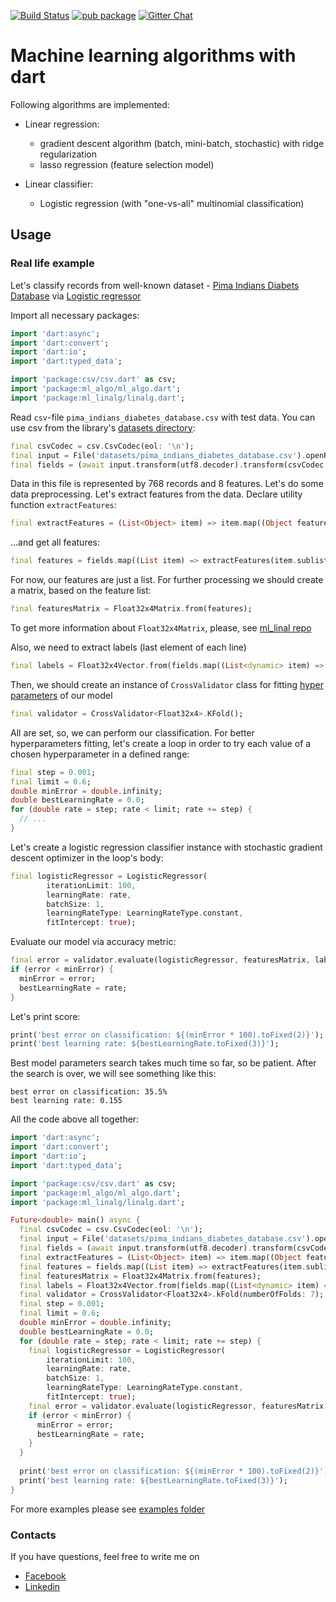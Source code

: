 [![Build Status](https://travis-ci.com/gyrdym/ml_algo.svg?branch=master)](https://travis-ci.com/gyrdym/ml_algo)
[![pub package](https://img.shields.io/pub/v/ml_algo.svg)](https://pub.dartlang.org/packages/ml_algo)
[![Gitter Chat](https://badges.gitter.im/gyrdym/gyrdym.svg)](https://gitter.im/gyrdym/)

# Machine learning algorithms with dart

Following algorithms are implemented:
- Linear regression:
    - gradient descent algorithm (batch, mini-batch, stochastic) with ridge regularization
    - lasso regression (feature selection model)

- Linear classifier:
    - Logistic regression (with "one-vs-all" multinomial classification)
    
## Usage

### Real life example

Let's classify records from well-known dataset - [Pima Indians Diabets Database](https://www.kaggle.com/uciml/pima-indians-diabetes-database)
via [Logistic regressor](https://github.com/gyrdym/ml_algo/blob/master/lib/src/classifier/logistic_regression.dart)

Import all necessary packages: 

````dart  
import 'dart:async';
import 'dart:convert';
import 'dart:io';
import 'dart:typed_data';

import 'package:csv/csv.dart' as csv;
import 'package:ml_algo/ml_algo.dart';
import 'package:ml_linalg/linalg.dart';
````

Read `csv`-file `pima_indians_diabetes_database.csv` with test data. You can use csv from the library's 
[datasets directory](https://github.com/gyrdym/ml_algo/tree/master/datasets):
````dart
final csvCodec = csv.CsvCodec(eol: '\n');
final input = File('datasets/pima_indians_diabetes_database.csv').openRead();
final fields = (await input.transform(utf8.decoder).transform(csvCodec.decoder).toList()).sublist(1);
````

Data in this file is represented by 768 records and 8 features. Let's do some data preprocessing.
Let's extract features from the data. Declare utility function `extractFeatures`:
````dart
final extractFeatures = (List<Object> item) => item.map((Object feature) => (feature as num).toDouble()).toList();
````

...and get all features:
```dart
final features = fields.map((List item) => extractFeatures(item.sublist(0, item.length - 1))).toList(growable: false);
```

For now, our features are just a list. For further processing we should create a matrix, based on the feature list:
````dart
final featuresMatrix = Float32x4Matrix.from(features);
````

To get more information about `Float32x4Matrix`, please, see [ml_linal repo](https://github.com/gyrdym/ml_linalg)

Also, we need to extract labels (last element of each line)
````dart
final labels = Float32x4Vector.from(fields.map((List<dynamic> item) => (item.last as num).toDouble()));
````

Then, we should create an instance of `CrossValidator` class for fitting [hyper parameters](https://en.wikipedia.org/wiki/Hyperparameter_(machine_learning)) 
of our model
````dart
final validator = CrossValidator<Float32x4>.KFold();
````

All are set, so, we can perform our classification. For better hyperparameters fitting, let's create a loop in order to 
try each value of a chosen hyperparameter in a defined range:
````dart
final step = 0.001;
final limit = 0.6;
double minError = double.infinity;
double bestLearningRate = 0.0;
for (double rate = step; rate < limit; rate += step) {
  // ...
}
````    
Let's create a logistic regression classifier instance with stochastic gradient descent optimizer in the loop's body:
````dart
final logisticRegressor = LogisticRegressor(
        iterationLimit: 100,
        learningRate: rate,
        batchSize: 1,
        learningRateType: LearningRateType.constant,
        fitIntercept: true);
````

Evaluate our model via accuracy metric:
````dart
final error = validator.evaluate(logisticRegressor, featuresMatrix, labels, MetricType.accuracy);
if (error < minError) {
  minError = error;
  bestLearningRate = rate;
}
````

Let's print score:
````dart
print('best error on classification: ${(minError * 100).toFixed(2)}');
print('best learning rate: ${bestLearningRate.toFixed(3)}');
````

Best model parameters search takes much time so far, so be patient. After the search is over, we will see something like 
this:

````
best error on classification: 35.5%
best learning rate: 0.155
````

All the code above all together:
````dart
import 'dart:async';
import 'dart:convert';
import 'dart:io';
import 'dart:typed_data';

import 'package:csv/csv.dart' as csv;
import 'package:ml_algo/ml_algo.dart';
import 'package:ml_linalg/linalg.dart';

Future<double> main() async {
  final csvCodec = csv.CsvCodec(eol: '\n');
  final input = File('datasets/pima_indians_diabetes_database.csv').openRead();
  final fields = (await input.transform(utf8.decoder).transform(csvCodec.decoder).toList()).sublist(1);
  final extractFeatures = (List<Object> item) => item.map((Object feature) => (feature as num).toDouble()).toList();
  final features = fields.map((List item) => extractFeatures(item.sublist(0, item.length - 1))).toList(growable: false);
  final featuresMatrix = Float32x4Matrix.from(features);
  final labels = Float32x4Vector.from(fields.map((List<dynamic> item) => (item.last as num).toDouble()));
  final validator = CrossValidator<Float32x4>.kFold(numberOfFolds: 7);
  final step = 0.001;
  final limit = 0.6;
  double minError = double.infinity;
  double bestLearningRate = 0.0;
  for (double rate = step; rate < limit; rate += step) {
    final logisticRegressor = LogisticRegressor(
        iterationLimit: 100,
        learningRate: rate,
        batchSize: 1,
        learningRateType: LearningRateType.constant,
        fitIntercept: true);
    final error = validator.evaluate(logisticRegressor, featuresMatrix, labels, MetricType.accuracy);
    if (error < minError) {
      minError = error;
      bestLearningRate = rate;
    }
  }
  
  print('best error on classification: ${(minError * 100).toFixed(2)}');
  print('best learning rate: ${bestLearningRate.toFixed(3)}');
}
````

For more examples please see [examples folder](https://github.com/gyrdym/dart_ml/tree/master/example)

### Contacts
If you have questions, feel free to write me on 
 - [Facebook](https://www.facebook.com/ilya.gyrdymov)
 - [Linkedin](https://www.linkedin.com/in/gyrdym/)
